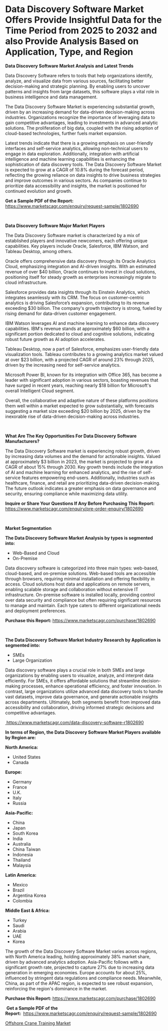 <p><h1>Data Discovery Software Market Offers Provide Insightful Data for the Time Period from 2025 to 2032 and also Provide Analysis Based on Application, Type, and Region</h1></p><p><strong>Data Discovery Software Market Analysis and Latest Trends</strong></p>
<p><p>Data Discovery Software refers to tools that help organizations identify, analyze, and visualize data from various sources, facilitating better decision-making and strategic planning. By enabling users to uncover patterns and insights from large datasets, this software plays a vital role in business intelligence and data management.</p><p>The Data Discovery Software Market is experiencing substantial growth, driven by an increasing demand for data-driven decision-making across industries. Organizations recognize the importance of leveraging data to gain competitive advantages, leading to investments in advanced analytic solutions. The proliferation of big data, coupled with the rising adoption of cloud-based technologies, further fuels market expansion.</p><p>Latest trends indicate that there is a growing emphasis on user-friendly interfaces and self-service analytics, allowing non-technical users to engage in data exploration. Additionally, integration with artificial intelligence and machine learning capabilities is enhancing the sophistication of data discovery tools. The Data Discovery Software Market is expected to grow at a CAGR of 10.8% during the forecast period, reflecting the growing reliance on data insights to drive business strategies and improve outcomes in various sectors. As companies continue to prioritize data accessibility and insights, the market is positioned for continued evolution and growth.</p></p>
<p><strong>Get a Sample PDF of the Report:&nbsp;</strong> <a href="https://www.marketscagr.com/enquiry/request-sample/1802690?utm_campaign=2482&utm_medium=2&utm_source=Github&utm_content=ia&utm_term=10032025&utm_id=data-discovery-software">https://www.marketscagr.com/enquiry/request-sample/1802690</a></p>
<p>&nbsp;</p>
<p><strong>Data Discovery Software Major Market Players</strong></p>
<p><p>The Data Discovery Software market is characterized by a mix of established players and innovative newcomers, each offering unique capabilities. Key players include Oracle, Salesforce, IBM Watson, and Tableau Desktop, among others.</p><p>Oracle offers comprehensive data discovery through its Oracle Analytics Cloud, emphasizing integration and AI-driven insights. With an estimated revenue of over $40 billion, Oracle continues to invest in cloud solutions, positioning itself for steady growth as enterprises increasingly migrate to cloud infrastructure.</p><p>Salesforce provides data insights through its Einstein Analytics, which integrates seamlessly with its CRM. The focus on customer-centric analytics is driving Salesforce’s expansion, contributing to its revenue exceeding $30 billion. The company's growth trajectory is strong, fueled by rising demand for data-driven customer engagement.</p><p>IBM Watson leverages AI and machine learning to enhance data discovery capabilities. IBM's revenue stands at approximately $60 billion, with a significant portion dedicated to cloud and cognitive solutions, indicating robust future growth as AI adoption accelerates.</p><p>Tableau Desktop, now a part of Salesforce, emphasizes user-friendly data visualization tools. Tableau contributes to a growing analytics market valued at over $23 billion, with a projected CAGR of around 23% through 2025, driven by the increasing need for self-service analytics.</p><p>Microsoft Power BI, known for its integration with Office 365, has become a leader with significant adoption in various sectors, boasting revenues that have surged in recent years, reaching nearly $18 billion for Microsoft's overall Intelligent Cloud segment.</p><p>Overall, the collaborative and adaptive nature of these platforms positions them well within a market expected to grow substantially, with forecasts suggesting a market size exceeding $20 billion by 2025, driven by the inexorable rise of data-driven decision-making across industries.</p></p>
<p>&nbsp;</p>
<p><strong>What Are The Key Opportunities For Data Discovery Software Manufacturers?</strong></p>
<p><p>The Data Discovery Software market is experiencing robust growth, driven by increasing data volumes and the demand for actionable insights. Valued at approximately $3 billion in 2023, the market is projected to grow at a CAGR of about 15% through 2030. Key growth trends include the integration of AI and machine learning for enhanced analytics, and the rise of self-service features empowering end-users. Additionally, industries such as healthcare, finance, and retail are prioritizing data-driven decision-making. The future outlook indicates a greater emphasis on data governance and security, ensuring compliance while maximizing data utility.</p></p>
<p><strong>Inquire or Share Your Questions If Any Before Purchasing This Report:</strong> <a href="https://www.marketscagr.com/enquiry/pre-order-enquiry/1802690?utm_campaign=2482&utm_medium=2&utm_source=Github&utm_content=ia&utm_term=10032025&utm_id=data-discovery-software">https://www.marketscagr.com/enquiry/pre-order-enquiry/1802690</a></p>
<p>&nbsp;</p>
<p><strong>Market Segmentation</strong></p>
<p><strong>The Data Discovery Software Market Analysis by types is segmented into:</strong></p>
<p><ul><li>Web-Based and Cloud</li><li>On-Premise</li></ul></p>
<p><p>Data discovery software is categorized into three main types: web-based, cloud-based, and on-premise solutions. Web-based tools are accessible through browsers, requiring minimal installation and offering flexibility in access. Cloud solutions host data and applications on remote servers, enabling scalable storage and collaboration without extensive IT infrastructure. On-premise software is installed locally, providing control over data security and compliance but often requiring significant resources to manage and maintain. Each type caters to different organizational needs and deployment preferences.</p></p>
<p><strong>Purchase this Report:&nbsp;</strong><a href="https://www.marketscagr.com/purchase/1802690?utm_campaign=2482&utm_medium=2&utm_source=Github&utm_content=ia&utm_term=10032025&utm_id=data-discovery-software">https://www.marketscagr.com/purchase/1802690</a></p>
<p>&nbsp;</p>
<p><strong>The Data Discovery Software Market Industry Research by Application is segmented into:</strong></p>
<p><ul><li>SMEs</li><li>Large Organization</li></ul></p>
<p><p>Data discovery software plays a crucial role in both SMEs and large organizations by enabling users to visualize, analyze, and interpret data efficiently. For SMEs, it offers affordable solutions that streamline decision-making processes, enhance operational efficiency, and foster innovation. In contrast, large organizations utilize advanced data discovery tools to handle vast datasets, improve data governance, and generate actionable insights across departments. Ultimately, both segments benefit from improved data accessibility and collaboration, driving informed strategic decisions and competitive advantages.</p></p>
<p><a href="https://www.marketscagr.com/data-discovery-software-r1802690?utm_campaign=2482&utm_medium=2&utm_source=Github&utm_content=ia&utm_term=10032025&utm_id=data-discovery-software">&nbsp;https://www.marketscagr.com/data-discovery-software-r1802690</a></p>
<p><strong>In terms of Region, the Data Discovery Software Market Players available by Region are:</strong></p>
<p>
    <p> <strong> North America: </strong>
        <ul>
            <li>United States</li>
            <li>Canada</li>
        </ul>
        </p> 
    <p> <strong> Europe: </strong>
        <ul>
            <li>Germany</li>
            <li>France</li>
            <li>U.K.</li>
            <li>Italy</li>
            <li>Russia</li>
        </ul>
        </p> 
    <p> <strong> Asia-Pacific: </strong>
        <ul>
            <li>China</li>
            <li>Japan</li>
            <li>South Korea</li>
            <li>India</li>
            <li>Australia</li>
            <li>China Taiwan</li>
            <li>Indonesia</li>
            <li>Thailand</li>
            <li>Malaysia</li>
        </ul>
        </p> 
    <p> <strong> Latin America: </strong>
        <ul>
            <li>Mexico</li>
            <li>Brazil</li>
            <li>Argentina Korea</li>
            <li>Colombia</li>
        </ul>
        </p> 
    <p> <strong> Middle East & Africa: </strong>
        <ul>
            <li>Turkey</li>
            <li>Saudi</li>
            <li>Arabia</li>
            <li>UAE</li>
            <li>Korea</li>
        </ul>
    </p>
    </p>
<p><p>The growth of the Data Discovery Software Market varies across regions, with North America leading, holding approximately 38% market share, driven by advanced analytics adoption. Asia-Pacific follows with a significant growth rate, projected to capture 27% due to increasing data generation in emerging economies. Europe accounts for about 25%, influenced by stringent data regulations and compliance needs. Meanwhile, China, as part of the APAC region, is expected to see robust expansion, reinforcing the region's dominance in the market.</p></p>
<p><strong>Purchase this Report: </strong><a href="https://www.marketscagr.com/purchase/1802690?utm_campaign=2482&utm_medium=2&utm_source=Github&utm_content=ia&utm_term=10032025&utm_id=data-discovery-software">https://www.marketscagr.com/purchase/1802690</a></p>
<p>&nbsp;<strong>Get a Sample PDF of the Report:&nbsp;&nbsp;</strong><a href="https://www.marketscagr.com/enquiry/request-sample/1802690?utm_campaign=2482&utm_medium=2&utm_source=Github&utm_content=ia&utm_term=10032025&utm_id=data-discovery-software">https://www.marketscagr.com/enquiry/request-sample/1802690</a></p>
<p><strong></strong></p>
<p><p><a href="https://github.com/hartsockdonnette82/Market-Research-Report-List-1/blob/main/offshore-crane-training-market.md?utm_campaign=2482&utm_medium=2&utm_source=Github&utm_content=ia&utm_term=10032025&utm_id=data-discovery-software">Offshore Crane Training Market</a></p></p>